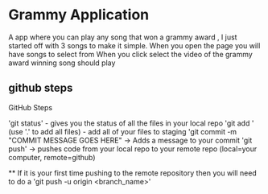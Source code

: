 # Grammy Application
A app where you can play any song that won a grammy award , I just started off with 3 songs to make it simple.
When you open the page you will have songs to select from 
When you click select the video of the grammy award winning song should play

## github steps
GitHub Steps

'git status' - gives you the status of all the files in your local repo
'git add <filename>' (use '.' to add all files) - add all of your files to staging
'git commit -m "COMMIT MESSAGE GOES HERE" -> Adds a message to your commit
'git push' -> pushes code from your local repo to your remote repo (local=your computer, remote=github)

** If it is your first time pushing to the remote repository then you will need to do a 'git push -u origin <branch_name>'
